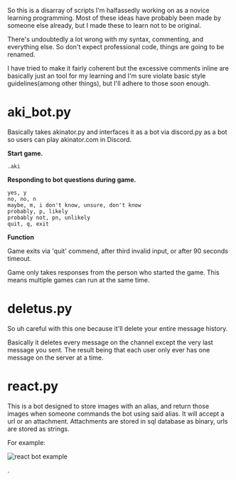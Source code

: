 
So this is a disarray of scripts I'm halfassedly working on as a novice learning programming. Most of these ideas have probably been made by someone else already, but I made these to learn not to be original.

There's undoubtedly a lot wrong with my syntax, commenting, and everything else. So don't expect professional code, things are going to be renamed.

I have tried to make it fairly coherent but the excessive comments inline are basically just an tool for my learning and I'm sure violate basic style guidelines(among other things), but I'll adhere to those soon enough.

# aki_bot.py

Basically takes akinator.py and interfaces it as a bot via discord.py as a bot so users can play akinator.com in Discord.

**Start game.**


```.aki```

**Responding to bot questions during game.**


```
yes, y
no, no, n
maybe, m, i don't know, unsure, don't know
probably, p, likely
probably not, pn, unlikely
quit, q, exit
```


**Function**

Game exits via 'quit' commend, after third invalid input, or after 90 seconds timeout.

Game only takes responses from the person who started the game. This means multiple games can run at the same time.


# deletus.py

So uh careful with this one because it'll delete your entire message history.

Basically it deletes every message on the channel except the very last message you sent. 
The result being that each user only ever has one message on the server at a time.

# react.py


This is a bot designed to store images with an alias, and return those images when someone commands the bot using said alias.
 It will accept a url or an attachment. Attachments are stored in sql database as binary, urls are stored as strings.
 
 For example:

![react bot example](https://cdn.discordapp.com/attachments/671999623459504138/675235631105966100/gifbot_explain.png)




.  

